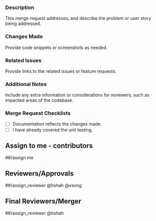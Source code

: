 
### Description
This merge request addresses, and describe the problem or user story being addressed.

### Changes Made
Provide code snippets or screenshots as needed.

### Related Issues
Provide links to the related issues or feature requests.

### Additional Notes
Include any extra information or considerations for reviewers, such as impacted areas of the codebase.

### Merge Request Checklists
- [ ] Documentation reflects the changes made.
- [ ] I have already covered the unit testing.

## Assign to me - contributors
##/assign me

## Reviewers/Approvals
##/assign_reviewer @hshah @vsong

## Final Reviewers/Merger
##/assign_reviewer @hshah
